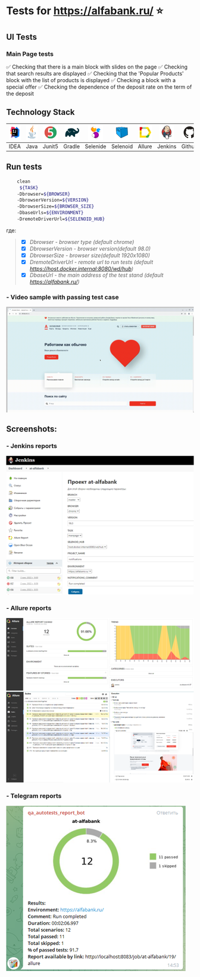 # Tests for https://alfabank.ru/ :star:

## UI Tests

### Main Page tests

:white_check_mark: Checking that there is a main block with slides on the page
:white_check_mark: Checking that search results are displayed
:white_check_mark: Checking that the 'Popular Products' block with the list of products is displayed
:white_check_mark: Checking a block with a special offer
:white_check_mark: Checking the dependence of the deposit rate on the term of the deposit

## Technology Stack

| <a href="https://www.jetbrains.com/idea/"><img alt="IDEA" height="40" src="https://github.com/tbogatyrev/icons/blob/main/icons/Intelij_IDEA.png?raw=true" width="40"/></a> | <a href="https://www.jetbrains.com/idea/"><img alt="Java" height="40" src="https://github.com/tbogatyrev/icons/blob/main/icons/Java.png?raw=true" width="40"/></a> | <a href="https://www.jetbrains.com/idea/"><img alt="JUnit 5" height="40" src="https://github.com/tbogatyrev/icons/blob/main/icons/JUnit5.png?raw=true" width="40"/></a> | <a href="https://www.jetbrains.com/idea/"><img src="https://github.com/tbogatyrev/icons/blob/main/icons/Gradle.png?raw=true" width="40" height="40"  alt="Gradle"/></a> | <a href="https://www.jetbrains.com/idea/"><img src="https://github.com/tbogatyrev/icons/blob/main/icons/Selenide.png?raw=true" width="40" height="40"  alt="Selenide"/></a> | <a href="https://www.jetbrains.com/idea/"><img src="https://github.com/tbogatyrev/icons/blob/main/icons/Selenoid.png?raw=true" width="40" height="40"  alt="Selenoid"/></a> | <a href="https://www.jetbrains.com/idea/"><img alt="Allure" height="40" src="https://github.com/tbogatyrev/icons/blob/main/icons/Allure_Report.png?raw=true" width="40"/></a> | <a href="https://www.jetbrains.com/idea/"><img src="https://github.com/tbogatyrev/icons/blob/main/icons/Jenkins.png?raw=true" width="40" height="40"  alt="Jenkins"/></a> | <a href="https://www.jetbrains.com/idea/"><img src="https://github.com/tbogatyrev/icons/blob/main/icons/Github.png?raw=true" width="40" height="40"  alt="Github"/></a> |
|:--------------------------------------------------------------------------------------------------------------------------------------------------------------------------:|:------------------------------------------------------------------------------------------------------------------------------------------------------------------:|:-----------------------------------------------------------------------------------------------------------------------------------------------------------------------:|:-----------------------------------------------------------------------------------------------------------------------------------------------------------------------:|:---------------------------------------------------------------------------------------------------------------------------------------------------------------------------:|-----------------------------------------------------------------------------------------------------------------------------------------------------------------------------|-------------------------------------------------------------------------------------------------------------------------------------------------------------------------------|---------------------------------------------------------------------------------------------------------------------------------------------------------------------------|-------------------------------------------------------------------------------------------------------------------------------------------------------------------------|
|                                                                                    IDEA                                                                                    |                                                                                Java                                                                                |                                                                                 Junit5                                                                                  |                                                                                 Gradle                                                                                  |                                                                                  Selenide                                                                                   | Selenoid                                                                                                                                                                    | Allure                                                                                                                                                                        | Jenkins                                                                                                                                                                   | Github                                                                                                                                                                  |

## Run tests
```bash
    clean
     ${TASK}
    -Dbrowser=${BROWSER}
    -DbrowserVersion=${VERSION}
    -DbrowserSize=${BROWSER_SIZE}
    -DbaseUrls=${ENVIRONMENT}
    -DremoteDriverUrl=${SELENOID_HUB}
```
где:
>- [x] *Dbrowser - browser type (default chrome)*
>- [x] *DbrowserVersion - browser version(default 98.0)*
> -[x] *DbrowserSize - browser size(default 1920x1080)*
>- [x] *DremoteDriverUrl - remote url to run tests (default https://host.docker.internal:8080/wd/hub)*
>- [x] *DbaseUrl - the main address of the test stand (default https://alfabank.ru/)*
> 
### - Video sample with passing test case

![Video](https://github.com/tbogatyrev/at-alfabank/blob/master/img/alfabank-test.gif?raw=true)

## Screenshots:

### - Jenkins reports

![Jenkins](https://github.com/tbogatyrev/at-alfabank/blob/master/img/jenkins.png?raw=true)

### - Allure reports

![Allure1](https://github.com/tbogatyrev/at-alfabank/blob/master/img/allure_report.png?raw=true)
![Allure2](https://github.com/tbogatyrev/at-alfabank/blob/master/img/allure_report_suites.png?raw=true)

### - Telegram reports

![Telegram_1](https://github.com/tbogatyrev/at-alfabank/blob/master/img/telegram.png?raw=true)

